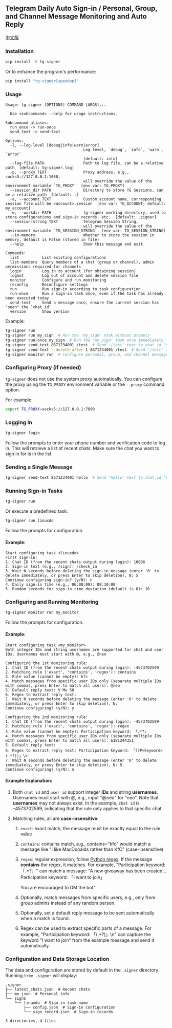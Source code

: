 ## Telegram Daily Auto Sign-in / Personal, Group, and Channel Message Monitoring and Auto Reply

[中文版](./README.md)

### Installation

```sh
pip install -U tg-signer
```

Or to enhance the program's performance:

```sh
pip install "tg-signer[speedup]"
```

### Usage

```
Usage: tg-signer [OPTIONS] COMMAND [ARGS]...

  Use <subcommand> --help for usage instructions.

Subcommand aliases:
  run_once -> run-once
  send_text -> send-text

Options:
  -l, --log-level [debug|info|warn|error]
                                  Log level, `debug`, `info`, `warn`, `error`
                                  [default: info]
  --log-file PATH                 Path to log file, can be a relative path  [default: tg-signer.log]
  -p, --proxy TEXT                Proxy address, e.g., socks5://127.0.0.1:1080,
                                  will override the value of the environment variable `TG_PROXY`  [env var: TG_PROXY]
  --session_dir PATH              Directory to store TG Sessions, can be a relative path  [default: .]
  -a, --account TEXT              Custom account name, corresponding session file will be <account>.session  [env var: TG_ACCOUNT; default: my_account]
  -w, --workdir PATH              tg-signer working directory, used to store configurations and sign-in records, etc.  [default: .signer]
  --session-string TEXT           Telegram Session String,
                                  will override the value of the environment variable `TG_SESSION_STRING`  [env var: TG_SESSION_STRING]
  --in-memory                     Whether to store the session in memory, default is False (stored in file)
  --help                          Show this message and exit.

Commands:
  list          List existing configurations
  list-members  Query members of a chat (group or channel), admin permissions required for channels
  login         Log in to account (for obtaining session)
  logout        Log out of account and delete session file
  monitor       Configure and run monitoring
  reconfig      Reconfigure settings
  run           Run sign-in according to task configuration
  run-once      Run a sign-in task once, even if the task has already been executed today
  send-text     Send a message once, ensure the current session has "seen" the `chat_id`
  version       Show version
```

Example:

```sh
tg-signer run
tg-signer run my_sign  # Run the 'my_sign' task without prompts
tg-signer run-once my_sign  # Run the 'my_sign' task once immediately
tg-signer send-text 8671234001 /test  # Send '/test' text to chat_id '8671234001'
tg-signer send-text --delete-after 1 8671234001 /test  # Send '/test' to chat_id '8671234001', then delete the message after 1 second
tg-signer monitor run  # Configure personal, group, and channel message monitoring and auto-reply
```

### Configuring Proxy (if needed)

`tg-signer` does not use the system proxy automatically. You can configure the proxy using the `TG_PROXY` environment variable or the `--proxy` command option.

For example:

```sh
export TG_PROXY=socks5://127.0.0.1:7890
```

### Logging In

```sh
tg-signer login
```

Follow the prompts to enter your phone number and verification code to log in. This will retrieve a list of recent chats. Make sure the chat you want to sign in for is in the list.

### Sending a Single Message

```sh
tg-signer send-text 8671234001 hello  # Send 'hello' text to chat_id '8671234001'
```

### Running Sign-in Tasks

```sh
tg-signer run
```

Or execute a predefined task:

```sh
tg-signer run linuxdo
```

Follow the prompts for configuration.

#### Example:

```
Start configuring task <linuxdo>
First sign-in:
1. Chat ID (from the recent chats output during login): 10086
2. Sign-in text (e.g., /sign): /check_in
3. Wait N seconds before deleting the sign-in message (enter '0' to delete immediately, or press Enter to skip deletion), N: 5
Continue configuring sign-in? (y/N): n
4. Daily sign-in time (e.g., 06:00:00): 08:10:00
5. Random seconds for sign-in time deviation (default is 0): 10
```

### Configuring and Running Monitoring

```sh
tg-signer monitor run my_monitor
```

Follow the prompts for configuration.

#### Example:

```
Start configuring task <my_monitor>
Both integer IDs and string usernames are supported for chat and user IDs. Usernames must start with @, e.g., @neo

Configuring the 1st monitoring rule:
1. Chat ID (from the recent chats output during login): -4573702599
2. Matching rule ('exact', 'contains', 'regex'): contains
3. Rule value (cannot be empty): kfc
4. Match messages from specific user IDs only (separate multiple IDs with commas, press Enter to match all users): @neo
5. Default reply text: V Me 50
6. Regex to extract reply text:
7. Wait N seconds before deleting the message (enter '0' to delete immediately, or press Enter to skip deletion), N:
Continue configuring? (y/N): y

Configuring the 2nd monitoring rule:
1. Chat ID (from the recent chats output during login): -4573702599
2. Matching rule ('exact', 'contains', 'regex'): regex
3. Rule value (cannot be empty): Participation keyword: 「.*?」
4. Match messages from specific user IDs only (separate multiple IDs with commas, press Enter to match all users): 6181244351
5. Default reply text:
6. Regex to extract reply text: Participation keyword: 「(?P<keyword>(.*?))」\n
7. Wait N seconds before deleting the message (enter '0' to delete immediately, or press Enter to skip deletion), N: 5
Continue configuring? (y/N): n
```

#### Example Explanation:

1. Both `chat id` and `user id` support integer **IDs** and string **usernames**. Usernames must start with @, e.g., input "@neo" for "neo". Note that **usernames** may not always exist. In the example, `chat id` is -4573702599, indicating that the rule only applies to that specific chat.

2. Matching rules, all are **case-insensitive**:

   1. `exact`: exact match, the message must be exactly equal to the rule value

   2. `contains`: contains match, e.g., contains="kfc" would match a message like "I like MacDonalds rather than KfC" (case-insensitive)

   3. `regex`: regular expression, follow [Python regex](https://docs.python.org/3/library/re.html). If the message **contains** the regex, it matches. For example, "Participation keyword: 「.*?」" can match a message: "A new giveaway has been created...
      Participation keyword: 「I want to join」

      You are encouraged to DM the bot"

   4. Optionally, match messages from specific users, e.g., only from group admins instead of any random person.

   5. Optionally, set a default reply message to be sent automatically when a match is found.

   6. Regex can be used to extract specific parts of a message. For example, "Participation keyword: 「(.*?)」\n" can capture the keyword "I want to join" from the example message and send it automatically.



### Configuration and Data Storage Location

The data and configuration are stored by default in the `.signer` directory. Running `tree .signer` will display:

```
.signer
├── latest_chats.json  # Recent chats
├── me.json  # Personal info
└── signs
    └── linuxdo  # Sign-in task name
        ├── config.json  # Sign-in configuration
        └── sign_record.json  # Sign-in records

3 directories, 4 files
```
